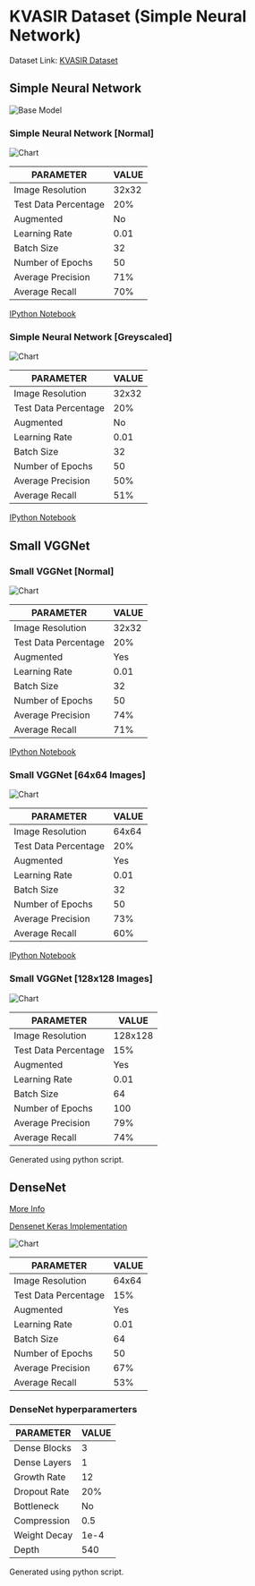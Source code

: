 # KVASIR Dataset (Simple Neural Network)

Dataset Link: [KVASIR Dataset](https://datasets.simula.no/kvasir/data/kvasir-dataset-v2.zip)

## Simple Neural Network

![Base Model](https://www.pyimagesearch.com/wp-content/uploads/2018/09/keras_tutorial_simplenn_arch.png)

### Simple Neural Network [Normal]

![Chart](simple-nn/chart.png)

| PARAMETER            | VALUE |
|----------------------|-------|
| Image Resolution     | 32x32 |
| Test Data Percentage | 20%   |
| Augmented            | No    |
| Learning Rate        | 0.01  |
| Batch Size           | 32    |
| Number of Epochs     | 50    |
| Average Precision    | 71%   |
| Average Recall       | 70%   |

[IPython Notebook](SIMPLE_NN.ipynb)

### Simple Neural Network [Greyscaled]

![Chart](simple-nn-grey/chart.png)

| PARAMETER            | VALUE |
|----------------------|-------|
| Image Resolution     | 32x32 |
| Test Data Percentage | 20%   |
| Augmented            | No    |
| Learning Rate        | 0.01  |
| Batch Size           | 32    |
| Number of Epochs     | 50    |
| Average Precision    | 50%   |
| Average Recall       | 51%   |

[IPython Notebook](SIMPLE_NN_GREY.ipynb)

## Small VGGNet

### Small VGGNet [Normal]

![Chart](small-vggnet/chart.png)

| PARAMETER            | VALUE |
|----------------------|-------|
| Image Resolution     | 32x32 |
| Test Data Percentage | 20%   |
| Augmented            | Yes   |
| Learning Rate        | 0.01  |
| Batch Size           | 32    |
| Number of Epochs     | 50    |
| Average Precision    | 74%   |
| Average Recall       | 71%   |

[IPython Notebook](SMALL_VGGNET.ipynb)

### Small VGGNet [64x64 Images]

![Chart](small-vggnet-64/chart.png)

| PARAMETER            | VALUE |
|----------------------|-------|
| Image Resolution     | 64x64 |
| Test Data Percentage | 20%   |
| Augmented            | Yes   |
| Learning Rate        | 0.01  |
| Batch Size           | 32    |
| Number of Epochs     | 50    |
| Average Precision    | 73%   |
| Average Recall       | 60%   |

[IPython Notebook](SMALL_VGGNET_64.ipynb)

### Small VGGNet [128x128 Images]

![Chart](small-vggnet-128/chart.png)

| PARAMETER            | VALUE   |
|----------------------|---------|
| Image Resolution     | 128x128 |
| Test Data Percentage | 15%     |
| Augmented            | Yes     |
| Learning Rate        | 0.01    |
| Batch Size           | 64      |
| Number of Epochs     | 100     |
| Average Precision    | 79%     |
| Average Recall       | 74%     |

Generated using python script.

## DenseNet

[More Info](https://arxiv.org/abs/1608.06993)

[Densenet Keras Implementation](https://github.com/seasonyc/densenet)

![Chart](densenet-densec/chart.png)

| PARAMETER            | VALUE |
|----------------------|-------|
| Image Resolution     | 64x64 |
| Test Data Percentage | 15%   |
| Augmented            | Yes   |
| Learning Rate        | 0.01  |
| Batch Size           | 64    |
| Number of Epochs     | 50    |
| Average Precision    | 67%   |
| Average Recall       | 53%   |

### DenseNet  hyperparamerters

| PARAMETER            | VALUE |
|----------------------|-------|
| Dense Blocks         | 3     |
| Dense Layers         | 1     |
| Growth Rate          | 12    |
| Dropout Rate         | 20%   |
| Bottleneck           | No    |
| Compression          | 0.5   |
| Weight Decay         | 1e-4  |
| Depth                | 540   |

Generated using python script.
